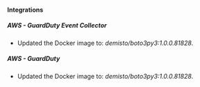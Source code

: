#### Integrations
##### AWS - GuardDuty Event Collector
- Updated the Docker image to: *demisto/boto3py3:1.0.0.81828*.
##### AWS - GuardDuty
- Updated the Docker image to: *demisto/boto3py3:1.0.0.81828*.
